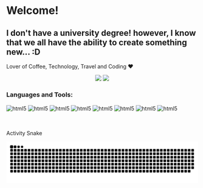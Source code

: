 
# Welcome!
## I don't have a university degree! however, I know that we all have the ability to create something new... :D
Lover of Coffee, Technology, Travel and Coding
 :heart:

<p align="center">
		<img width="450em" src="https://github-readme-streak-stats.herokuapp.com/?user=skylinenando&theme=dark&hide_border=true"  style="pointer-events: none;">
		<img width="450em" src="https://github-readme-stats.vercel.app/api?username=SkylineNando&show_icons=true&theme=dark&hide_border=true&include_all_commits=true&count_private=true"  style="pointer-events: none;">
</p>
 
### Languages and Tools:

<div style="display: inline_block">
  <img src="https://img.shields.io/badge/PHP-777BB4?style=for-the-badge&logo=php&logoColor=white" alt="html5" align="center" />
  <img src="https://img.shields.io/badge/JavaScript-323330?style=for-the-badge&logo=javascript&logoColor=F7DF1E" alt="html5" align="center" />
  <img src="https://img.shields.io/badge/HTML5-E34F26?style=for-the-badge&logo=html5&logoColor=white" alt="html5" align="center" />
  <img src="https://img.shields.io/badge/CSS3-1572B6?style=for-the-badge&logo=css3&logoColor=white" alt="html5" align="center" />
  <img src="https://img.shields.io/badge/Node.js-43853D?style=for-the-badge&logo=node.js&logoColor=white" alt="html5" align="center" />
  <img src="https://img.shields.io/badge/MariaDB-003545?style=for-the-badge&logo=mariadb&logoColor=white" alt="html5" align="center" />
  <img src="https://img.shields.io/badge/React-20232A?style=for-the-badge&logo=react&logoColor=61DAFB" alt="html5" align="center" />
  <img src="https://img.shields.io/badge/Tailwind_CSS-38B2AC?style=for-the-badge&logo=tailwind-css&logoColor=white" alt="html5" align="center" />
</div>
<br />
<br />


Activity Snake 

  <img align="right" alt="Nando-yoda" src="https://github.com/SkylineNando/SkylineNando/blob/master/github-user-contribution-23.svg"> 
<br/>


